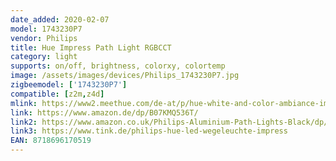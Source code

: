 ```yaml
---
date_added: 2020-02-07
model: 1743230P7
vendor: Philips
title: Hue Impress Path Light RGBCCT
category: light
supports: on/off, brightness, colorxy, colortemp
image: /assets/images/devices/Philips_1743230P7.jpg
zigbeemodel: ['1743230P7']
compatible: [z2m,z4d]
mlink: https://www2.meethue.com/de-at/p/hue-white-and-color-ambiance-impress-wegeleuchte/1743230P7
link: https://www.amazon.de/dp/B07KMQ536T/
link2: https://www.amazon.co.uk/Philips-Aluminium-Path-Lights-Black/dp/B07KMQ536T/
link3: https://www.tink.de/philips-hue-led-wegeleuchte-impress
EAN: 8718696170519
---
```


